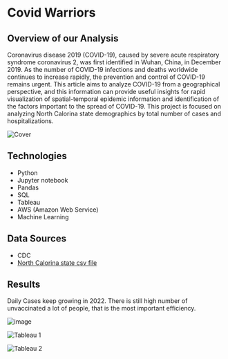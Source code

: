 # Covid Warriors

## Overview of our Analysis
Coronavirus disease 2019 (COVID-19), caused by severe acute respiratory syndrome coronavirus 2, was first identified in Wuhan, China, in December 2019. As the number of COVID-19 infections and deaths worldwide continues to increase rapidly, the prevention and control of COVID-19 remains urgent. This article aims to analyze COVID-19 from a geographical perspective, and this information can provide useful insights for rapid visualization of spatial-temporal epidemic information and identification of the factors important to the spread of COVID-19. This project is focused on analyzing North Calorina state demographics by total number of cases and hospitalizations.

![Cover](https://user-images.githubusercontent.com/85411967/152261914-e0c5b9cb-82f1-44ba-912d-42a72842211c.png)

## Technologies
- Python 
- Jupyter notebook 
- Pandas 
- SQL 
- Tableau
- AWS (Amazon Web Service)
- Machine Learning

## Data Sources
- CDC 
- [North Calorina state csv file](https://github.com/JohnCselcuk/Covid-Warriors/tree/main/Data_source)

## Results
Daily Cases keep growing in 2022. There is still high number of unvaccinated a lot of people, that is the most important efficiency.  

![image](https://user-images.githubusercontent.com/85411967/152422841-39354618-c8b3-47f4-a1b3-8ad7403af95b.png)


![Tableau 1](https://user-images.githubusercontent.com/85411967/151269400-6236358f-10a0-479f-8fca-37c3c4fe1c29.png)


![Tableau 2](https://user-images.githubusercontent.com/85411967/151273551-83a3fb28-6c2d-4efd-843d-93b54400b2b0.png)

